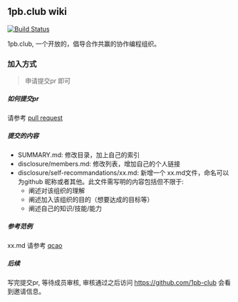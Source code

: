 ## 1pb.club wiki

[![Build Status](https://travis-ci.org/1pb-club/wiki.svg?branch=master)](https://travis-ci.org/1pb-club/wiki)

1pb.club, 一个开放的，倡导合作共赢的协作编程组织。

### 加入方式

> 申请提交pr 即可

##### 如何提交pr

请参考 [pull request](https://www.cnblogs.com/zhangjianbin/p/7774073.html)

##### 提交的内容

* SUMMARY.md: 修改目录，加上自己的索引
* disclosure/members.md: 修改列表，增加自己的个人链接
* disclosure/self-recommandations/xx.md: 新增一个 xx.md文件，命名可以为github 昵称或者其他。此文件需写明的内容包括但不限于:
  * 阐述对该组织的理解
  * 阐述加入该组织的目的（想要达成的目标等）
  * 阐述自己的知识/技能/能力

##### 参考范例

xx.md 请参考 [qcao](https://github.com/1pb-club/wiki/blob/master/disclosure/self-recommandations/qcrao.md)

##### 后续

写完提交pr, 等待成员审核, 审核通过之后访问 https://github.com/1pb-club 会看到邀请信息。

